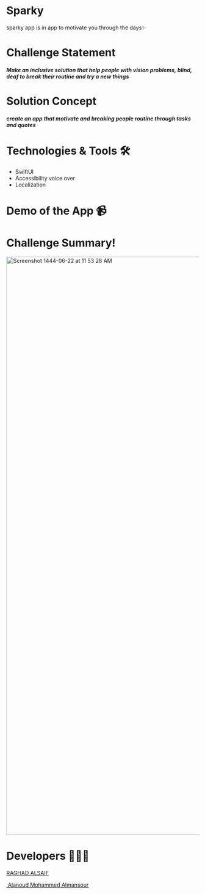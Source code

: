 # Sparky 
sparky app is in app to motivate you through the days✨

# Challenge Statement

##### Make an inclusive solution that help people with vision problems, blind, deaf to break their routine and try a new things

# Solution Concept

##### create an app that motivate and breaking people routine through tasks and quotes


# Technologies & Tools 🛠️
- SwiftUI
- Accessibility voice over
- Localization

# Demo of the App 📹


# Challenge Summary!



<img width="1512" alt="Screenshot 1444-06-22 at 11 53 28 AM" src="https://user-images.githubusercontent.com/107502187/212531832-b93052d6-c1a2-49d1-a523-968c1c95ea71.png">

# Developers 👩🏼‍💻

[RAGHAD ALSAIF](https://github.com/raghadalsaif)

[ Alanoud Mohammed Almansour](https://github.com/AlanoudAM9)
